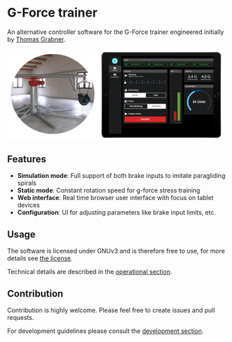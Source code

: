 # G-Force trainer   
An alternative controller software for the G-Force trainer engineered initially by [Thomas Grabner](http://www.gforce-trainer.com).

![Gforce trainer](docs/images/operation_ui.png)

## Features
* **Simulation mode**: Full support of both brake inputs to imitate paragliding spirals
* **Static mode**: Constant rotation speed for g-force stress training
* **Web interface**: Real time browser user interface with focus on tablet devices
* **Configuration**: UI for adjusting parameters like brake input limits, etc.

## Usage
The software is licensed under GNUv3 and is therefore free to use, for more details see [the license](LICENSE).

Technical details are described in the [operational section](OPERATION.md).

## Contribution

Contribution is highly welcome. Please feel free to create issues and pull requests. 

For development guidelines please consult the [development section](DEVELOPMENT.md).


